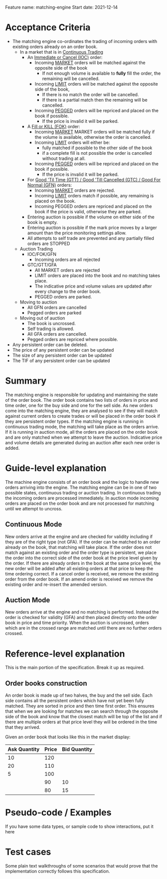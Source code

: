 Feature name: matching-engine
Start date: 2021-12-14

# Acceptance Criteria
 * The matching engine co-ordinates the trading of incoming orders with existing orders already on an order book.
   * In a market that is in [Continuous Trading](./0001-MKTF-market-framework.md#trading-mode---continuous-trading) 
     * An [Immediate or Cancel (IOC)](./0014-ORDT-order-types.md#time-in-force---validity) order:
       * Incoming [MARKET](./0014-ORDT-order_types.md#order-pricing-methods) orders will be matched against the opposite side of the book
         * If not enough volume is available to **fully** fill the order, the remaining will be cancelled.
       * Incoming [LIMIT](./0014-ORDT-order_types.md#order-pricing-methods) orders will be matched against the opposite side of the book,
         * If there is no match the order will be cancelled.
         * If there is a partial match then the remaining will be cancelled.
       * Incoming [PEGGED](./0014-ORDT-order_types.md#order-pricing-methods) orders will be repriced and placed on the book if possible.
         * If the price is invalid it will be parked.
     * A [Fill or KILL (FOK)](./0014-ORDT-order-types.md#time-in-force---validity) order:
       * Incoming [MARKET](./0014-ORDT-order_types.md#order-pricing-methods) MARKET orders will be matched fully if the volume is available, otherwise the order is cancelled.
       * Incoming [LIMIT](./0014-ORDT-order_types.md#order-pricing-methods) orders will either be:
         * fully matched if possible to the other side of the book
         * if a complete fill is not possible the order is cancelled without trading at all.
       * Incoming [PEGGED](./0014-ORDT-order_types.md#order-pricing-methods) orders will be repriced and placed on the book if possible.
         * If the price is invalid it will be parked.
     * For [Good 'Til Time (GTT) / Good 'Till Cancelled (GTC) / Good For Normal (GFN)](./0014-ORDT-order-types.md#time-in-force---validity) orders:
       * Incoming [MARKET](./0014-ORDT-order_types.md#order-pricing-methods) orders are rejected.
       * Incoming [LIMIT](./0014-ORDT-order_types.md#order-pricing-methods) orders match if possible, any remaining is placed on the book.
       * Incoming PEGGED orders are repriced and placed on the book if the price is valid, otherwise they are parked.
     * Entering auction is possible if the volume on either side of the book is empty.
     * Entering auction is possible if the mark price moves by a larger amount than the price monitoring settings allow.
     * All attempts to self trade are prevented and any partially filled orders are STOPPED
   * Auction Trading
     * IOC/FOK/GFN
       * Incoming orders are all rejected
     * GTC/GTT/GFA
       * All MARKET orders are rejected
       * LIMIT orders are placed into the book and no matching takes place.
       * The indicative price and volume values are updated after every change to the order book.
       * PEGGED orders are parked.
   * Moving to auction
     * All GFN orders are cancelled
     * Pegged orders are parked
   * Moving out of auction
     * The book is uncrossed.
     * Self trading is allowed.
     * All GFA orders are cancelled.
     * Pegged orders are repriced where possible.
  * Any persistent order can be deleted.
  * The price of any persistent order can be updated
  * The size of any persistent order can be updated
  * The TIF of any persistent order can be updated

# Summary
The matching engine is responsible for updating and maintaining the state of the order book. The order book contains two lists of orders in price and time order, one for the buy side and one for the sell side. As new orders come into the matching engine, they are analysed to see if they will match against current orders to create trades or will be placed in the order book if they are persistent order types. If the matching engine is running in continuous trading mode, the matching will take place as the orders arrive. If it is running in auction mode, all the orders are placed on the order book and are only matched when we attempt to leave the auction. Indicative price and volume details are generated during an auction after each new order is added.

# Guide-level explanation
The machine engine consists of an order book and the logic to handle new orders arriving into the engine. The matching engine can be in one of two possible states, continuous trading or auction trading. In continuous trading the incoming orders are processed immediately. In auction mode incoming orders are placed on the order book and are not processed for matching until we attempt to uncross. 

## Continuous Mode
New orders arrive at the engine and are checked for validity including if they are of the right type (not GFA). If the order can be matched to an order already on the book, that matching will take place. If the order does not match against an existing order and the order type is persistent, we place the order into the correct side of the order book at the price level given by the order. If there are already orders in the book at the same price level, the new order will be added after all existing orders at that price to keep the time ordering correct. If a cancel order is received, we remove the existing order from the order book. If an amend order is received we remove the existing order and re-insert the amended version.

## Auction Mode
New orders arrive at the engine and no matching is performed. Instead the order is checked for validity (GFA) and then placed directly onto the order book in price and time priority. When the auction is uncrossed, orders which are in the crossed range are matched until there are no further orders crossed.


# Reference-level explanation
This is the main portion of the specification. Break it up as required.


## Order books construction

An order book is made up of two halves, the buy and the sell side. Each side contains all the persistent orders which have not yet been fully matched. They are sorted in price and then time first order. This ensures that when we are looking for matches we can search through the opposite side of the book and know that the closest match will be top of the list and if there are multiple orders at that price level they will be ordered in the time that they arrived.

Given an order book that looks like this in the market display:

| Ask Quantity | Price | Bid Quantity |
|--------------|-------|--------------|
| 10 | 120 | |
| 20 | 110 | |
| 5  | 100 | |
| | 90 | 10 |
| | 80 | 15 |



# Pseudo-code / Examples
If you have some data types, or sample code to show interactions, put it here

# Test cases
Some plain text walkthroughs of some scenarios that would prove that the implementation correctly follows this specification.

